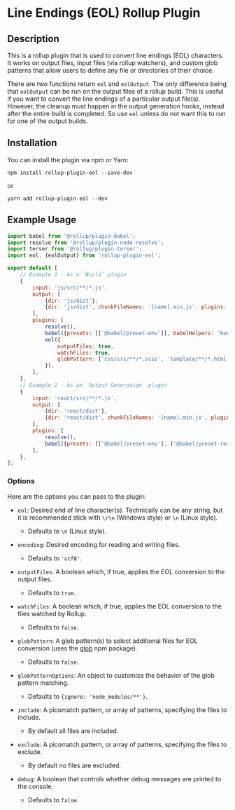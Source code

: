 # Line Endings (EOL) Rollup Plugin

## Description

This is a rollup plugin that is used to convert line endings (EOL) characters. It works on output files, input files (via rollup watchers), and custom glob patterns that allow users to define any file or directories of their choice.

There are two functions return `eol` and `eolOutput`. The only difference being that `eolOutput` can be run on the output files of a rollup build. This is useful if you want to convert the line endings of a particular output file(s). However, the cleanup must happen in the output generation hooks, instead after the entire build is completed. So use  `eol` unless do not want this to run for one of the output builds.

## Installation

You can install the plugin via npm or Yarn:

```shell
npm install rollup-plugin-eol --save-dev
```

or

```shell
yarn add rollup-plugin-eol --dev
```

## Example Usage

```javascript
import babel from '@rollup/plugin-babel';
import resolve from '@rollup/plugin-node-resolve';
import terser from '@rollup/plugin-terser';
import eol, {eolOutput} from 'rollup-plugin-eol';

export default [
	// Example 1 - As a `Build` plugin
	{
		input: 'js/src/**/*.js',
		output: [
			{dir: 'js/dist'},
			{dir: 'js/dist', chunkFileNames: '[name].min.js', plugins: [terser()]},
		],
		plugins: [
			resolve(),
			babel({presets: [['@babel/preset-env']], babelHelpers: 'bundled'}),
			eol({
				outputFiles: true,
				watchFiles: true,
				globPattern: ['css/src/**/*.scss', 'template/**/*.html'],
			}),
		],
	},
	// Example 2 - As an `Output Generation` plugin
	{
		input: 'react/src/**/*.js',
		output: [
			{dir: 'react/dist'},
			{dir: 'react/dist', chunkFileNames: '[name].min.js', plugins: [terser(), eolOutput({eol: `\r\n`})]},
		],
		plugins: [
			resolve(),
			babel({presets: [['@babel/preset-env'], ['@babel/preset-react']], babelHelpers: 'bundled'}),
		],
	},
];
```

### Options

Here are the options you can pass to the plugin:

- `eol`: Desired end of line character(s). Technically can be any string, but it is recommended stick with `\r\n` (Windows style) or `\n` (Linux style).
    - Defaults to `\n` (Linux style).

- `encoding`: Desired encoding for reading and writing files.
    - Defaults to `'utf8'`.

- `outputFiles`: A boolean which, if true, applies the EOL conversion to the output files.
    - Defaults to `true`.

- `watchFiles`: A boolean which, if true, applies the EOL conversion to the files watched by Rollup.
    - Defaults to `false`.

- `globPattern`: A glob pattern(s) to select additional files for EOL conversion (uses the [glob](https://www.npmjs.com/package/glob) npm package).
    - Defaults to `false`.

- `globPatternOptions`: An object to customize the behavior of the glob pattern matching.
    - Defaults to `{ignore: 'node_modules/**'}`.

- `include`: A picomatch pattern, or array of patterns, specifying the files to include.
    - By default all files are included.

- `exclude`: A picomatch pattern, or array of patterns, specifying the files to exclude.
    - By default no files are excluded.

- `debug`: A boolean that controls whether debug messages are printed to the console.
    - Defaults to `false`.